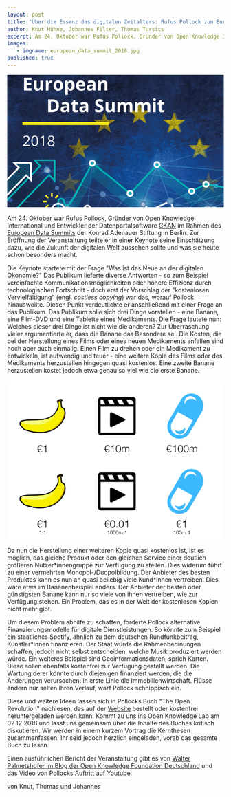 ```yaml
---
layout: post
title: "Über die Essenz des digitalen Zeitalters: Rufus Pollock zum European Data Summit in Berlin"
author: Knut Hühne, Johannes Filter, Thomas Tursics
excerpt: Am 24. Oktober war Rufus Pollock. Gründer von Open Knowledge International und Entwickler der Datenportalsoftware CKAN im Rahmen des European Data Summits der Konrad Adenauer Stiftung in Berlin. Zur Eröffnung der Veranstaltung teilte er in einer Keynote seine Einschätzung dazu, wie die Zukunft der digitalen Welt aussehen sollte und was sie heute schon besonders macht.
images:
   - imgname: european_data_summit_2018.jpg
published: true
---
```


![](/assets/blog/european_data_summit_2018.jpg)

Am 24. Oktober war [Rufus Pollock](https://rufuspollock.com/), Gründer von Open Knowledge International und Entwickler der Datenportalsoftware [CKAN](https://ckan.org/) im Rahmen des [European Data Summits](https://www.kas.de/veranstaltungen/detail/-/content/european-data-summit) der Konrad Adenauer Stiftung in Berlin. Zur Eröffnung der Veranstaltung teilte er in einer Keynote seine Einschätzung dazu, wie die Zukunft der digitalen Welt aussehen sollte und was sie heute schon besonders macht.

Die Keynote startete mit der Frage "Was ist das Neue an der digitalen Ökonomie?" Das Publikum lieferte diverse Antworten - so zum Beispiel vereinfachte Kommunikationsmöglichkeiten oder höhere Effizienz durch technologischen Fortschritt - doch erst der Vorschlag der "kostenlosen Vervielfältigung" (engl. *costless copying*) war das, worauf Pollock hinauswollte. Diesen Punkt verdeutlichte er anschließend mit einer Frage an das Publikum. Das Publikum solle sich drei Dinge vorstellen - eine Banane, eine Film-DVD und eine Tablette eines Medikaments. Die Frage lautete nun: Welches dieser drei Dinge ist nicht wie die anderen? Zur Überraschung vieler argumentierte er, dass die Banane das Besondere sei. Die Kosten, die bei der Herstellung eines Films oder eines neuen Medikaments anfallen sind hoch aber auch einmalig. Einen Film zu drehen oder ein Medikament zu entwickeln, ist aufwendig und teuer - eine weitere Kopie des Films oder des Medikaments herzustellen hingegen quasi kostenlos. Eine zweite Banane herzustellen kostet jedoch etwa genau so viel wie die erste Banane.

![](/assets/blog/european_data_summit_2018_rufus_slide.png)

Da nun die Herstellung einer weiteren Kopie quasi kostenlos ist, ist es möglich, das gleiche Produkt oder den gleichen Service einer deutlich größeren Nutzer\*innengruppe zur Verfügung zu stellen. Dies widerum führt zu einer vermehrten Monopol-/Duopolbildung. Der Anbieter des besten Produktes kann es nun an quasi beliebig viele Kund\*innen vertreiben. Dies wäre etwa im Bananenbeispiel anders. Der Anbieter der besten oder günstigsten Banane kann nur so viele von ihnen vertreiben, wie zur Verfügung stehen. Ein Problem, das es in der Welt der kostenlosen Kopien nicht mehr gibt.

Um diesem Problem abhilfe zu schaffen, forderte Pollock alternative Finanzierungsmodelle für digitale Dienstleistungen. So könnte zum Beispiel ein staatliches Spotify, ähnlich zu dem deutschen Rundfunkbeitrag, Künstler\*innen finanzieren. Der Staat würde die Rahmenbedinungen schaffen, jedoch nicht selbst entscheiden, welche Musik produziert werden würde. Ein weiteres Beispiel sind Geoinformationsdaten, sprich Karten. Diese sollen ebenfalls kostenfrei zur Verfügung gestellt werden. Die Wartung derer könnte durch diejenigen finanziert werden, die die Änderungen verursachen: in erste Linie die Immobilienwirtschaft. Flüsse ändern nur selten ihren Verlauf, warf Pollock schnippisch ein.

Diese und weitere Ideen lassen sich in Pollocks Buch "The Open Revolution" nachlesen, das auf der [Website](https://openrevolution.net) bestellt oder kostenfrei heruntergeladen werden kann. Kommt zu uns ins Open Knowledge Lab am 02.12.2018 und lasst uns gemeinsam über die Inhalte des Buches kritisch diskutieren. Wir werden in einem kurzem Vortrag die Kernthesen zusammenfassen. Ihr seid jedoch herzlich eingeladen, vorab das gesamte Buch zu lesen.

Einen ausführlichen Bericht der Veranstaltung gibt es von [Walter Palmetshofer im Blog der Open Knowledge Foundation Deutschland](https://okfn.de/blog/2018/10/PSI-Policy-EUDataSummit/) und [das Video von Pollocks Auftritt auf Youtube](https://www.youtube.com/watch?v=8pjC5PaWjIc).

von Knut, Thomas und Johannes



